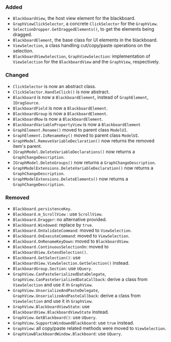 ### Added

- `BlackboardView`, the host view element for the blackboard.
- `GraphViewClickSelector`, a concrete `ClickSelector` for the `GraphView`.
- `SelectionDropper.GetDraggedElements()`, to get the elements being dragged.
- `BlackboardElement`, the base class for UI elements in the blackboard.
- `ViewSelection`, a class handling cut/copy/paste operations on the selection.
- `BlackboardViewSelection`, `GraphViewSelection`: implementation of `ViewSelection` for the `BlackboardView` and the `GraphView`, respectively.

### Changed

- `ClickSelector` is now an abstract class.
- `ClickSelector.HandleClick()` is now abstract.
- `Blackboard` is now a `BlackboardElement`, instead of `GraphElement`, `IDragSource`.
- `BlackboardField` is now a `BlackboardElement`.
- `BlackboardGroup` is now a `BlackboardElement`.
- `BlackboardRow` is now a `BlackboardElement`.
- `BlackboardVariablePropertyView` is now a `BlackboardElement`
- `GraphElement.Rename()` moved to parent class `ModelUI`.
- `GraphElement.IsRenameKey()` moved to parent class `ModelUI`.
- `GraphModel.RemoveVariableDeclaration()` now returns the removed item's parent.
- `IGraphModel.DeleteVariableDeclarations()` now returns a `GraphChangeDescription`.
- `IGraphModel.DeleteGroups()` now returns a `GraphChangeDescription`.
- `GraphModelExtensions.DeleteVariableDeclaration()` now returns a `GraphChangeDescription`.
- `GraphModelExtensions.DeleteElements()` now returns a `GraphChangeDescription`.

### Removed

- `Blackboard.persistenceKey`.
- `Blackboard.m_ScrollView` : use `ScrollView`.
- `Blackboard.Dragger`: no alternative provided.
- `Blackboard.Windowed`: replace by `true`.
- `Blackboard.OnValidateCommand`: moved to `ViewSelection`.
- `Blackboard.OnExecuteCommand`: moved to `ViewSelection`.
- `Blackboard.OnRenameKeyDown`: moved to `BlackboardView`.
- `Blackboard.ContinuousSelectionOn`: moved to `BlackboardView.ExtendSelection()`.
- `Blackboard.GetSelection()`: use `BlackboardView.ViewSelection.GetSelection()` instead.
- `BlackboardGroup.Section`: use `UQuery`.
- `GraphView.CanPasteSerializedDataDelegate`, `GraphView.CanPasteSerializedDataCallback`: derive a class from `ViewSelection` and use it in `GraphView`.
- `GraphView.UnserializeAndPasteDelegate`, `GraphView.UnserializeAndPasteCallback`: derive a class from `ViewSelection` and use it in `GraphView`.
- `GraphView.BlackboardViewState`: use `BlackboardView.BlackboardViewState` instead.
- `GraphView.GetBlackboard()`: use `UQuery`.
- `GraphView.SupportsWindowedBlackboard`: use `true` instead.
- `GraphView`: all copy/paste related methods were moved to `ViewSelection`.
- `GraphViewBlackboardWindow.Blackboard`: use `UQuery`.
